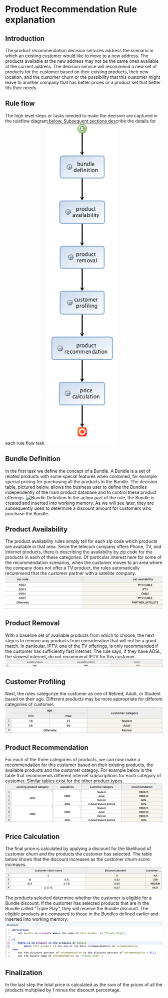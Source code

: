 # Product Recommendation Rule explanation


## Introduction
The product recommendation decision services address the scenario in which an existing customer would like to move to a new address. The products available at the new address may not be the same ones available at the current address. The decision service will recommend a new set of products for the customer based on their existing products, their new location, and the customer churn or the possibility that this customer might leave to another company that has better prices or a product set that better fits their needs. 

## Rule flow
The high level steps or tasks needed to make the decision are captured in the ruleflow diagram below. Subsequent sections describe the details for each rule flow task. 
![Main Rule Flow](ruleflow.png)

## Bundle Definition
In the first task we define the concept of a Bundle. A Bundle is a set of related products with some special features when combined, for example special pricing for purchasing all the products in the Bundle. The decision table, pictured below, allows the business user to define the Bundles independently of the main product database and to control these product offerings. 
![Bundle Definition](bunde-definition.png)
In the action part of the rule, the Bundle is created and inserted into working memory. As we will see later, they are subsequently used to  determine a discount amount for customers who purchase the Bundle.

## Product Availability
The product availability rules simply tell for each zip code which products are available in that area. Since the telecom company offers Phone, TV, and Internet products, there is describing the availability by zip code for the products in each of these categories. Of particular interest here for some of the recommendation scenarios, when the customer moves to an area where the company does not offer a TV product, the rules automatically recommend that the customer partner with a satellite company. 
![Product Availability](product-availability.png)

## Product Removal 
With a baseline set of available products from which to choose, the next step is to remove any products from consideration that will not be a good match. In particular, IPTV, one of the TV offerings, is only recommended if the customer has sufficiently fast internet. The rule says, if they have ADSL, the slowest internet, do not recommend IPTV for this customer. 
![Product Removal](product-removal.png)

## Customer Profiling
Next, the rules categorize the customer as one of Retired, Adult, or Student based on their age. Different products may be more appropriate for different categories of customer. 
![Customer Profiling](customer-profiling.png)

## Product Recommendation
For each of the three categories of products, we can now make a recommendation for this customer based on their existing products, the available products and the customer categoy. For example below is the table that recommends different internet subscriptions for each category of customer. Similar tables exist for the other product types.
![Product Recommendation](product-recommendation.png)

## Price Calculation
The final price is calculated by applying a discount for the likelihood of customer churn and the products the customer has selected. The table below shows that the discount increases as the customer churn score increases. 
![Price Caclulation](price-calculation1.png)

The products selected determine whether the customer is eligible for a Bundle discount. If the customer has selected products that are in the Bundle called "Triple Play", they will receive the Bundle discount. The eligible products are compared to those in the Bundles defined earlier and inserted into working memory. 
![Price Caclulation](price-calculation2.png)

## Finalization
In the last step the total price is calculated as the sum of the prices of all the products multiplied by 1 minus the discount percentage. 
